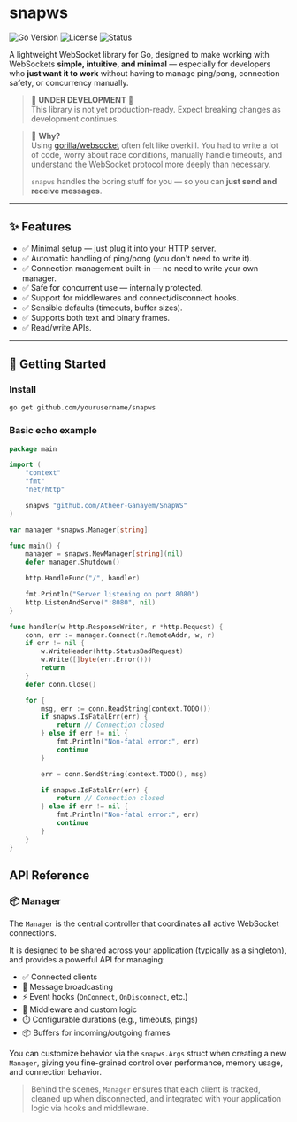 # snapws
![Go Version](https://img.shields.io/badge/go-%3E=1.18-blue)
![License](https://img.shields.io/github/license/yourusername/snapws)
![Status](https://img.shields.io/badge/status-in%20development-yellow)

A lightweight WebSocket library for Go, designed to make working with WebSockets **simple, intuitive, and minimal** — especially for developers who **just want it to work** without having to manage ping/pong, connection safety, or concurrency manually.

> 🚧 **UNDER DEVELOPMENT** 🚧  
> This library is not yet production-ready. Expect breaking changes as development continues.

> 🧠 **Why?**  
> Using [gorilla/websocket](https://github.com/gorilla/websocket) often felt like overkill. You had to write a lot of code, worry about race conditions, manually handle timeouts, and understand the WebSocket protocol more deeply than necessary.  
>  
> `snapws` handles the boring stuff for you — so you can **just send and receive messages**.

---

## ✨ Features

- ✅ Minimal setup — just plug it into your HTTP server.
- ✅ Automatic handling of ping/pong (you don't need to write it).
- ✅ Connection management built-in — no need to write your own manager.
- ✅ Safe for concurrent use — internally protected.
- ✅ Support for middlewares and connect/disconnect hooks.
- ✅ Sensible defaults (timeouts, buffer sizes).
- ✅ Supports both text and binary frames.
- ✅ Read/write APIs.

---

## 🚀 Getting Started

### Install

```bash
go get github.com/yourusername/snapws
```

### Basic echo example

```go
package main

import (
	"context"
	"fmt"
	"net/http"

	snapws "github.com/Atheer-Ganayem/SnapWS"
)

var manager *snapws.Manager[string]

func main() {
	manager = snapws.NewManager[string](nil)
	defer manager.Shutdown()

	http.HandleFunc("/", handler)

	fmt.Println("Server listening on port 8080")
	http.ListenAndServe(":8080", nil)
}

func handler(w http.ResponseWriter, r *http.Request) {
	conn, err := manager.Connect(r.RemoteAddr, w, r)
	if err != nil {
		w.WriteHeader(http.StatusBadRequest)
		w.Write([]byte(err.Error()))
		return
	}
	defer conn.Close()

	for {
		msg, err := conn.ReadString(context.TODO())
		if snapws.IsFatalErr(err) {
			return // Connection closed
		} else if err != nil {
			fmt.Println("Non-fatal error:", err)
			continue
		}

		err = conn.SendString(context.TODO(), msg)

		if snapws.IsFatalErr(err) {
			return // Connection closed
		} else if err != nil {
			fmt.Println("Non-fatal error:", err)
			continue
		}
	}
}
```
## API Reference

### 📦 Manager

The `Manager` is the central controller that coordinates all active WebSocket connections.

It is designed to be shared across your application (typically as a singleton), and provides a powerful API for managing:

- ✅ Connected clients
- 🔄 Message broadcasting
- ⚡ Event hooks (`OnConnect`, `OnDisconnect`, etc.)
- 🧠 Middleware and custom logic
- ⏱️ Configurable durations (e.g., timeouts, pings)
- 📦 Buffers for incoming/outgoing frames

You can customize behavior via the `snapws.Args` struct when creating a new `Manager`, giving you fine-grained control over performance, memory usage, and connection behavior.

> Behind the scenes, `Manager` ensures that each client is tracked, cleaned up when disconnected, and integrated with your application logic via hooks and middleware.